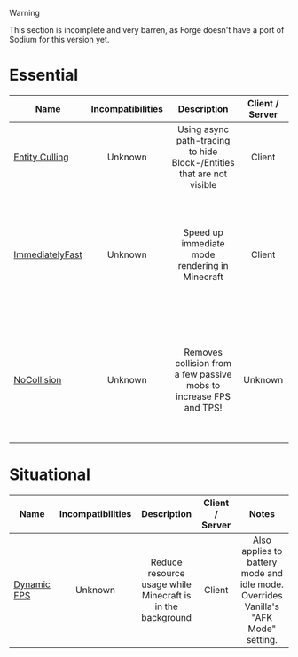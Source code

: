 > [!WARNING]
> This section is incomplete and very barren, as Forge doesn't have a port of Sodium for this version yet.

# Essential
| Name | Incompatibilities | Description | Client / Server | Notes |
| --- | :---: | :---: | :---: | :---: |
| [Entity Culling](https://modrinth.com/mod/entityculling) | Unknown | Using async path-tracing to hide Block-/Entities that are not visible | Client | N/A |
| [ImmediatelyFast](https://modrinth.com/mod/immediatelyfast) | Unknown | Speed up immediate mode rendering in Minecraft | Client | Effect is most noticable on CPU bottleneck and old CPU setups, according to the author | 
| [NoCollision](https://modrinth.com/datapack/no-collision) | Unknown | Removes collision from a few passive mobs to increase FPS and TPS! | Unknown | Has a mod as an option, but description is about the datapack variant. More information needed. |

# Situational
| Name | Incompatibilities | Description | Client / Server | Notes |
| --- | :---: | :---: | :---: | :---: |
| [Dynamic FPS](https://modrinth.com/mod/dynamic-fps) | Unknown | Reduce resource usage while Minecraft is in the background | Client | Also applies to battery mode and idle mode. Overrides Vanilla's "AFK Mode" setting. |